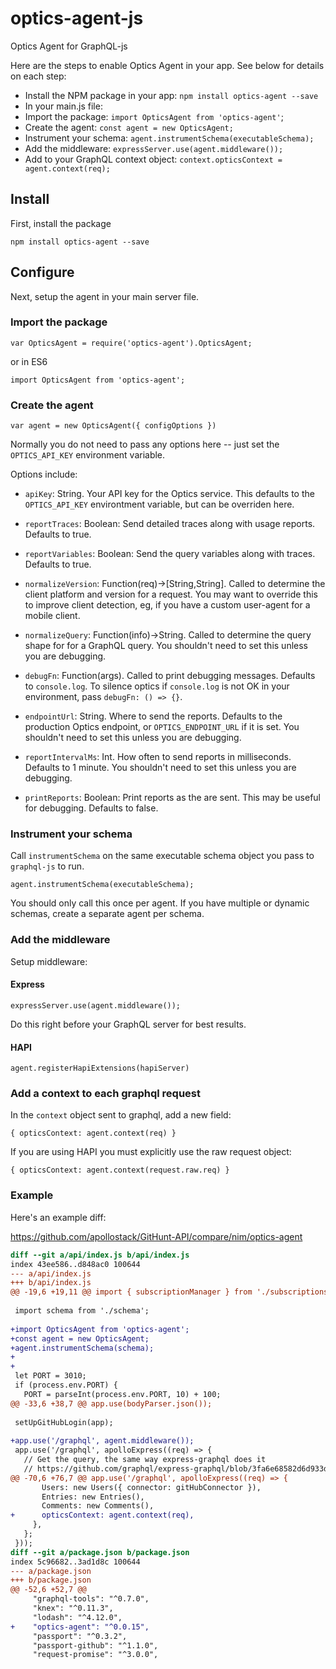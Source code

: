 # optics-agent-js
Optics Agent for GraphQL-js

Here are the steps to enable Optics Agent in your app. See below for details on each step:
* Install the NPM package in your app: `npm install optics-agent --save`
* In your main.js file:
 * Import the package: `import OpticsAgent from 'optics-agent'`;
 * Create the agent: `const agent = new OpticsAgent;`
 * Instrument your schema: `agent.instrumentSchema(executableSchema);`
 * Add the middleware: `expressServer.use(agent.middleware());`
 * Add to your GraphQL context object: `context.opticsContext = agent.context(req);`

## Install

First, install the package

```
npm install optics-agent --save
```

## Configure

Next, setup the agent in your main server file.

### Import the package

```
var OpticsAgent = require('optics-agent').OpticsAgent;
```

or in ES6

```
import OpticsAgent from 'optics-agent';
```

### Create the agent

```
var agent = new OpticsAgent({ configOptions })
```

Normally you do not need to pass any options here -- just set the `OPTICS_API_KEY` environment variable.

Options include:

* `apiKey`: String. Your API key for the Optics service. This defaults to the `OPTICS_API_KEY` environtment variable, but can be overriden here.

* `reportTraces`: Boolean: Send detailed traces along with usage reports. Defaults to true.

* `reportVariables`: Boolean: Send the query variables along with traces. Defaults to true.

* `normalizeVersion`: Function(req)->[String,String]. Called to determine the client platform and version for a request. You may want to override this to improve client detection, eg, if you have a custom user-agent for a mobile client.

* `normalizeQuery`: Function(info)->String. Called to determine the query shape for for a GraphQL query. You shouldn't need to set this unless you are debugging.

* `debugFn`: Function(args). Called to print debugging messages. Defaults to `console.log`. To silence optics if `console.log` is not OK in your environment, pass `debugFn: () => {}`.

* `endpointUrl`: String. Where to send the reports. Defaults to the production Optics endpoint, or `OPTICS_ENDPOINT_URL` if it is set. You shouldn't need to set this unless you are debugging.

* `reportIntervalMs`: Int. How often to send reports in milliseconds. Defaults to 1 minute. You shouldn't need to set this unless you are debugging.

* `printReports`: Boolean: Print reports as the are sent. This may be useful for debugging. Defaults to false.


### Instrument your schema

Call `instrumentSchema` on the same executable schema object you pass to `graphql-js` to run.

```
agent.instrumentSchema(executableSchema);
```

You should only call this once per agent. If you have multiple or dynamic schemas, create a separate agent per schema.

### Add the middleware

Setup middleware:

#### Express
```
expressServer.use(agent.middleware());
```
Do this right before your GraphQL server for best results.

#### HAPI
```
agent.registerHapiExtensions(hapiServer)
```


### Add a context to each graphql request

In the `context` object sent to graphql, add a new field:
```
{ opticsContext: agent.context(req) }
```

If you are using HAPI you must explicitly use the raw request object:
```
{ opticsContext: agent.context(request.raw.req) }
```

### Example

Here's an example diff:

https://github.com/apollostack/GitHunt-API/compare/nim/optics-agent

```diff
diff --git a/api/index.js b/api/index.js
index 43ee586..d848ac0 100644
--- a/api/index.js
+++ b/api/index.js
@@ -19,6 +19,11 @@ import { subscriptionManager } from './subscriptions';
 
 import schema from './schema';
 
+import OpticsAgent from 'optics-agent';
+const agent = new OpticsAgent;
+agent.instrumentSchema(schema);
+
+
 let PORT = 3010;
 if (process.env.PORT) {
   PORT = parseInt(process.env.PORT, 10) + 100;
@@ -33,6 +38,7 @@ app.use(bodyParser.json());
 
 setUpGitHubLogin(app);
 
+app.use('/graphql', agent.middleware());
 app.use('/graphql', apolloExpress((req) => {
   // Get the query, the same way express-graphql does it
   // https://github.com/graphql/express-graphql/blob/3fa6e68582d6d933d37fa9e841da5d2aa39261cd/src/index.js#L257
@@ -70,6 +76,7 @@ app.use('/graphql', apolloExpress((req) => {
       Users: new Users({ connector: gitHubConnector }),
       Entries: new Entries(),
       Comments: new Comments(),
+      opticsContext: agent.context(req),
     },
   };
 }));
diff --git a/package.json b/package.json
index 5c96682..3ad1d8c 100644
--- a/package.json
+++ b/package.json
@@ -52,6 +52,7 @@
     "graphql-tools": "^0.7.0",
     "knex": "^0.11.3",
     "lodash": "^4.12.0",
+    "optics-agent": "^0.0.15",
     "passport": "^0.3.2",
     "passport-github": "^1.1.0",
     "request-promise": "^3.0.0",
```
